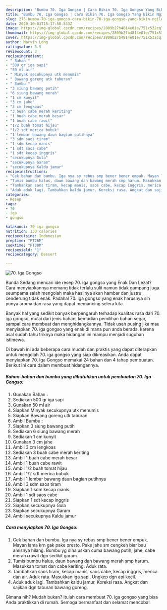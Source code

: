 ```yaml
---
description: "Bumbu 70. Iga Gongso | Cara Bikin 70. Iga Gongso Yang Bikin Ngiler"
title: "Bumbu 70. Iga Gongso | Cara Bikin 70. Iga Gongso Yang Bikin Ngiler"
slug: 275-bumbu-70-iga-gongso-cara-bikin-70-iga-gongso-yang-bikin-ngiler
date: 2020-10-01T15:17:58.533Z
image: https://img-global.cpcdn.com/recipes/2809b27b4814e01e/751x532cq70/70-iga-gongso-foto-resep-utama.jpg
thumbnail: https://img-global.cpcdn.com/recipes/2809b27b4814e01e/751x532cq70/70-iga-gongso-foto-resep-utama.jpg
cover: https://img-global.cpcdn.com/recipes/2809b27b4814e01e/751x532cq70/70-iga-gongso-foto-resep-utama.jpg
author: Marvin Long
ratingvalue: 3.9
reviewcount: 3
recipeingredient:
- " Bahan "
- "500 gr iga sapi"
- "50 ml air"
- " Minyak secukupnya utk menumis"
- " Bawang goreng utk taburan"
- " Bumbu "
- "3 siung bawang putih"
- "6 siung bawang merah"
- "1 cm kunyit"
- "3 cm jahe"
- "3 cm lengkoas"
- "3 buah cabe merah keriting"
- "1 buah cabe merah besar"
- "1 buah cabe rawit"
- "1/2 buah tomat hijau"
- "1/2 sdt merica bubuk"
- "1 lembar bawang daun bagian putihnya"
- "3 sdm saos tiram"
- "1 sdm kecap manis"
- "1 sdt saos cabe"
- "1 sdt kecap inggris"
- "secukupnya Gula"
- "secukupnya Garam"
- "secukupnya Kaldu jamur"
recipeinstructions:
- "Cek bahan dan bumbu. Iga nya sy rebus smp bener bener empuk. Mayan lama krn gak pake presto. Pake jahe sm cengkeh biar bau amisnya hilang. Bumbu yg dihaluskan cuma bawang putih, jahe, cabe merah+rawit dgn sedikit garam."
- "Tumis bumbu halus, daun bawang dan bawang merah smp harum. Masukkan tomat dan cabe keriting. Aduk rata."
- "Tambahkan saos tiram, kecap manis, saos cabe, kecap inggris, merica dan air. Aduk rata. Masukkan iga sapi. Ungkep dgn api kecil."
- "Aduk aduk lagi. Tambahkan kaldu jamur. Koreksi rasa. Angkat dan sajikan dgn taburan bawang goreng."
categories:
- Resep
tags:
- 70
- iga
- gongso

katakunci: 70 iga gongso 
nutrition: 130 calories
recipecuisine: Indonesian
preptime: "PT26M"
cooktime: "PT30M"
recipeyield: "1"
recipecategory: Dessert

---
```



![70. Iga Gongso](https://img-global.cpcdn.com/recipes/2809b27b4814e01e/751x532cq70/70-iga-gongso-foto-resep-utama.jpg)

Bunda Sedang mencari ide resep 70. iga gongso yang Enak Dan Lezat? Cara menyiapkannya memang tidak terlalu sulit namun tidak gampang juga. seumpama salah mengolah maka hasilnya akan hambar dan justru cenderung tidak enak. Padahal 70. iga gongso yang enak harusnya sih punya aroma dan rasa yang dapat memancing selera kita.

Banyak hal yang sedikit banyak berpengaruh terhadap kualitas rasa dari 70. iga gongso, mulai dari jenis bahan, kemudian pemilihan bahan segar, sampai cara membuat dan menghidangkannya. Tidak usah pusing jika mau menyiapkan 70. iga gongso yang enak di mana pun anda berada, karena asal sudah tahu triknya maka hidangan ini mampu menjadi suguhan istimewa.




Di bawah ini ada beberapa cara mudah dan praktis yang dapat diterapkan untuk mengolah 70. iga gongso yang siap dikreasikan. Anda dapat menyiapkan 70. Iga Gongso memakai 24 bahan dan 4 tahap pembuatan. Berikut ini cara dalam membuat hidangannya.

<!--inarticleads1-->

##### Bahan-bahan dan bumbu yang dibutuhkan untuk pembuatan 70. Iga Gongso:

1. Gunakan  Bahan :
1. Sediakan 500 gr iga sapi
1. Gunakan 50 ml air
1. Siapkan  Minyak secukupnya utk menumis
1. Siapkan  Bawang goreng utk taburan
1. Ambil  Bumbu :
1. Siapkan 3 siung bawang putih
1. Sediakan 6 siung bawang merah
1. Sediakan 1 cm kunyit
1. Gunakan 3 cm jahe
1. Ambil 3 cm lengkoas
1. Sediakan 3 buah cabe merah keriting
1. Ambil 1 buah cabe merah besar
1. Ambil 1 buah cabe rawit
1. Ambil 1/2 buah tomat hijau
1. Ambil 1/2 sdt merica bubuk
1. Ambil 1 lembar bawang daun bagian putihnya
1. Ambil 3 sdm saos tiram
1. Siapkan 1 sdm kecap manis
1. Ambil 1 sdt saos cabe
1. Siapkan 1 sdt kecap inggris
1. Siapkan secukupnya Gula
1. Siapkan secukupnya Garam
1. Ambil secukupnya Kaldu jamur




<!--inarticleads2-->

##### Cara menyiapkan 70. Iga Gongso:

1. Cek bahan dan bumbu. Iga nya sy rebus smp bener bener empuk. Mayan lama krn gak pake presto. Pake jahe sm cengkeh biar bau amisnya hilang. Bumbu yg dihaluskan cuma bawang putih, jahe, cabe merah+rawit dgn sedikit garam.
1. Tumis bumbu halus, daun bawang dan bawang merah smp harum. Masukkan tomat dan cabe keriting. Aduk rata.
1. Tambahkan saos tiram, kecap manis, saos cabe, kecap inggris, merica dan air. Aduk rata. Masukkan iga sapi. Ungkep dgn api kecil.
1. Aduk aduk lagi. Tambahkan kaldu jamur. Koreksi rasa. Angkat dan sajikan dgn taburan bawang goreng.




Gimana nih? Mudah bukan? Itulah cara membuat 70. iga gongso yang bisa Anda praktikkan di rumah. Semoga bermanfaat dan selamat mencoba!
